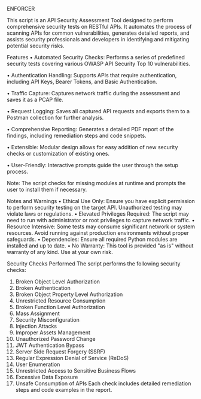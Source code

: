 ENFORCER


This script is an API Security Assessment Tool designed to perform comprehensive security tests on RESTful APIs. It automates the process of scanning APIs for common vulnerabilities, generates detailed reports, and assists security professionals and developers in identifying and mitigating potential security risks.

Features
•	Automated Security Checks: Performs a series of predefined security tests covering various OWASP API Security Top 10 vulnerabilities.

•	Authentication Handling: Supports APIs that require authentication, including API Keys, Bearer Tokens, and Basic Authentication.

•	Traffic Capture: Captures network traffic during the assessment and saves it as a PCAP file.

•	Request Logging: Saves all captured API requests and exports them to a Postman collection for further analysis.

•	Comprehensive Reporting: Generates a detailed PDF report of the findings, including remediation steps and code snippets.

•	Extensible: Modular design allows for easy addition of new security checks or customization of existing ones.

•	User-Friendly: Interactive prompts guide the user through the setup process.

Note: The script checks for missing modules at runtime and prompts the user to install them if necessary.

Notes and Warnings
•	Ethical Use Only: Ensure you have explicit permission to perform security testing on the target API. Unauthorized testing may violate laws or regulations.
•	Elevated Privileges Required: The script may need to run with administrator or root privileges to capture network traffic.
•	Resource Intensive: Some tests may consume significant network or system resources. Avoid running against production environments without proper safeguards.
•	Dependencies: Ensure all required Python modules are installed and up to date.
•	No Warranty: This tool is provided "as is" without warranty of any kind. Use at your own risk.

Security Checks Performed
The script performs the following security checks:
1.	Broken Object Level Authorization
2.	Broken Authentication
3.	Broken Object Property Level Authorization
4.	Unrestricted Resource Consumption
5.	Broken Function Level Authorization
6.	Mass Assignment
7.	Security Misconfiguration
8.	Injection Attacks
9.	Improper Assets Management
10.	Unauthorized Password Change
11.	JWT Authentication Bypass
12.	Server Side Request Forgery (SSRF)
13.	Regular Expression Denial of Service (ReDoS)
14.	User Enumeration
15.	Unrestricted Access to Sensitive Business Flows
16.	Excessive Data Exposure
17.	Unsafe Consumption of APIs
Each check includes detailed remediation steps and code examples in the report.
